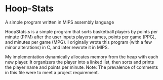 # Hoop-Stats
A simple program written in MIPS assembly language

HoopStats.s is a simple program that sorts basketball players by points per minute (PPM) after the user inputs players names, points per game (PPG), and minutes per game (MPG). I originally wrote this program (with a few minor alterations) in C, and later rewrote it in MIPS.

My implementation dynamically allocates memory from the heap with each new player. It organizers the player into a linked list, then sorts and prints the player name and points per minute. Note: The prevalence of comments in this file were to meet a project requirement.
